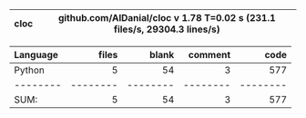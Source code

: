 cloc|github.com/AlDanial/cloc v 1.78  T=0.02 s (231.1 files/s, 29304.3 lines/s)
--- | ---

Language|files|blank|comment|code
:-------|-------:|-------:|-------:|-------:
Python|5|54|3|577
--------|--------|--------|--------|--------
SUM:|5|54|3|577
